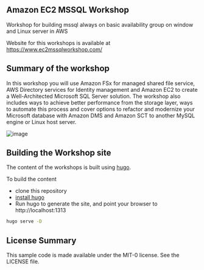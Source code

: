 ## Amazon EC2 MSSQL Workshop

Workshop for building mssql always on basic availability group on window and Linux server in AWS

Website for this workshops is available at https://www.ec2mssqlworkshop.com/ 


## Summary of the workshop

In this workshop you will use Amazon FSx for managed shared file service, AWS Directory services for Identity management and Amazon EC2 to create a Well-Architected Microsoft SQL Server solution. 
The workshop also includes ways to achieve better performance from the storage layer, ways to automate this process and cover options to refactor and modernize your Microsoft database with Amazon DMS and Amazon SCT to another MySQL engine or Linux host server.

![image](https://github.com/aws-samples/amazon-ec2-mssql-workshop/blob/master/content/img/Architecture/mssql-draw-workshop-Page-1.png)


## Building the Workshop site

The content of the workshops is built using [hugo](https://gohugo.io/). 

To build the content
 * clone this repository
 * [install hugo](https://gohugo.io/getting-started/installing/)
 * Run hugo to generate the site, and point your browser to http://localhost:1313
 
```bash
hugo serve -D
```


## License Summary

This sample code is made available under the MIT-0 license. See the LICENSE file.
